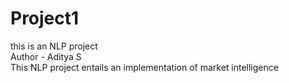 # Project1
this is an NLP project 
<br>
Author - Aditya S
<br>
This NLP project entails an implementation of market intelligence 
